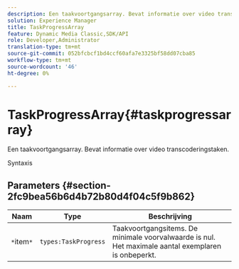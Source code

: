 ```yaml
---
description: Een taakvoortgangsarray. Bevat informatie over video transcoderingstaken.
solution: Experience Manager
title: TaskProgressArray
feature: Dynamic Media Classic,SDK/API
role: Developer,Administrator
translation-type: tm+mt
source-git-commit: 052bfcbcf1bd4ccf60afa7e3325bf58dd07cba85
workflow-type: tm+mt
source-wordcount: '46'
ht-degree: 0%

---
```



# TaskProgressArray{#taskprogressarray}

Een taakvoortgangsarray. Bevat informatie over video transcoderingstaken.

Syntaxis

## Parameters {#section-2fc9bea56b6d4b72b80d4f04c5f9b862}

| Naam | Type | Beschrijving |
|---|---|---|
| `*`item`*` | `types:TaskProgress` | Taakvoortgangsitems. De minimale voorvalwaarde is nul. Het maximale aantal exemplaren is onbeperkt. |

